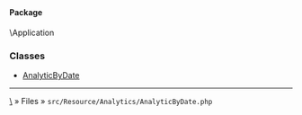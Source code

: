 ## 

#### Package
\Application







### Classes
* [AnalyticByDate](classes/AnalyticByDate)






***
[\\](Home) » Files » `src/Resource/Analytics/AnalyticByDate.php`